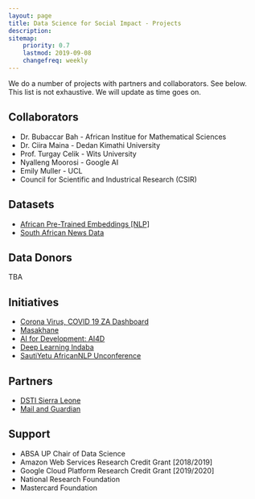 ```yaml
---
layout: page
title: Data Science for Social Impact - Projects
description: 
sitemap:
    priority: 0.7
    lastmod: 2019-09-08
    changefreq: weekly
---
```


We do a number of projects with partners and collaborators. See below. This list is not exhaustive. We will update as time goes on.

## Collaborators

* Dr. Bubaccar Bah - African Institue for Mathematical Sciences
* Dr. Ciira Maina - Dedan Kimathi University
* Prof. Turgay Celik - Wits University
* Nyalleng Moorosi - Google AI
* Emily Muller - UCL
* Council for Scientific and Industrical Research (CSIR)

## Datasets

* [African Pre-Trained Embeddings [NLP]](https://zenodo.org/record/3668481)
* [South African News Data](https://zenodo.org/record/3668495)

## Data Donors

TBA

## Initiatives

* [Corona Virus, COVID 19 ZA Dashboard](https://bitly.com/covid19za-dash)
* [Masakhane](https://www.masakhane.io/)
* [AI for Development: AI4D](https://ai4d.ai/)
* [Deep Learning Indaba](http://deeplearningindaba.com)
* [SautiYetu AfricanNLP Unconference](https://sites.google.com/view/sautiyetu-nlp/)

## Partners

* [DSTI Sierra Leone](https://dsti.gov.sl/)
* [Mail and Guardian](https://mg.co.za)

## Support

* ABSA UP Chair of Data Science
* Amazon Web Services Research Credit Grant [2018/2019]
* Google Cloud Platform Research Credit Grant [2019/2020]
* National Research Foundation
* Mastercard Foundation
